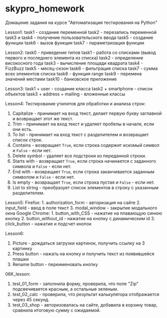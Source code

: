 # skypro_homework
Домашние задания на курсе "Автоматизация тестирования на Python"

Lesson1:
    task1 - создание переменной
    task2 - перезапись переменной
    task3 и task4 - получение пользовательского ввода
    task5 - создание функции
    task6 - вызов функции
    task7 - параметризация функции


Lesson2:
    task0 - приведение типов
    task1 - работа со списками (вывод первого и последнего элемента из списка)
    task2 - определение високосного года
    task3 - вычисление площади квадрата
    task4 - FizzBuzz
    task5 - месяц-сезон
    task6 - фильтрация списка
    task7 - сумма всех элементов списка
    task8 - функция range
    task9 - перемена значений местами
    task10 - банковское приложение

Lesson3:
    task1 + user - создание класса
    task2 + smartphone - список объектов
    task3 + address + mailing - вложенные классы

Lesson4:
 Тестирование утилитов для обработки и анализа строк:
  1. Capitalize - принимает на вход текст, делает первую букву заглавной и возвращает этот же текст.
  2. Trim - принимает на вход текст и удаляет пробелы в начале, если они есть.
  3. To list - принимает на вход текст с разделителем и возвращает список строк.
  4. Contains -  возвращает `True`, если строка содержит искомый символ и `False` - если нет.
  5. Delete symbol - удаляет все подстроки из переданной строки.
  6. Starts with - возвращает `True`, если строка начинается с заданного символа и `False` - если нет.
  7. End with - возвращает `True`, если строка заканчивается заданным символом и `False` - если нет.
  8. Is empty - возвращает `True`, если строка пустая и `False` - если нет.
  9. List to string - преобразует список элементов в строку с указанным разделителем.

Lesson5:
  Firefox:
    1. authorization_form - авторизация на сайте
    2. input_field - ввод в поле текст
    3. modal_window - закрытие модального окна
  Google Chrome:
    1. button_with_CSS - нажатие на плавающую синюю кнопку
    2. button_without_id - нажатие на кнопку с динамическим id
    3. click_button - нажатие и подсчет кнопок

Lesson6:
  1. Picture - дождаться загрузки картинок, получить ссылку на 3 картинку
  2. Press button - нажать на кнопку и получить текст из появившейся плашки
  3. Rename button - переименовать кнопку

06K_lesson:
  1. test_01_form - заполнила форму, проверила, что поле "Zip" подсвечивается красным, а остальные зеленым.
  2. test_02_calc - проверила, что результат калькулятора отображается через 45 секунд.
  3. test_03_shop - авторизовалась на сайте, добавила в корзину товар, сравнила итоговую сумму с ожидаемой.
